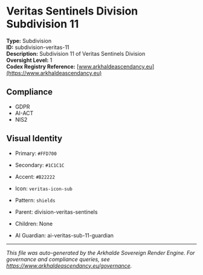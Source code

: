 # Veritas Sentinels Division Subdivision 11

**Type:** Subdivision  
**ID:** subdivision-veritas-11  
**Description:** Subdivision 11 of Veritas Sentinels Division  
**Oversight Level:** 1  
**Codex Registry Reference:** [www.arkhaldeascendancy.eu](https://www.arkhaldeascendancy.eu)

## Compliance

- GDPR
- AI-ACT
- NIS2

## Visual Identity

- Primary: `#FFD700`
- Secondary: `#1C1C1C`
- Accent: `#B22222`
- Icon: `veritas-icon-sub`
- Pattern: `shields`


- Parent: division-veritas-sentinels
- Children: None
- AI Guardian: ai-veritas-sub-11-guardian

---

*This file was auto-generated by the Arkhalde Sovereign Render Engine. For governance and compliance queries, see https://www.arkhaldeascendancy.eu/governance.*